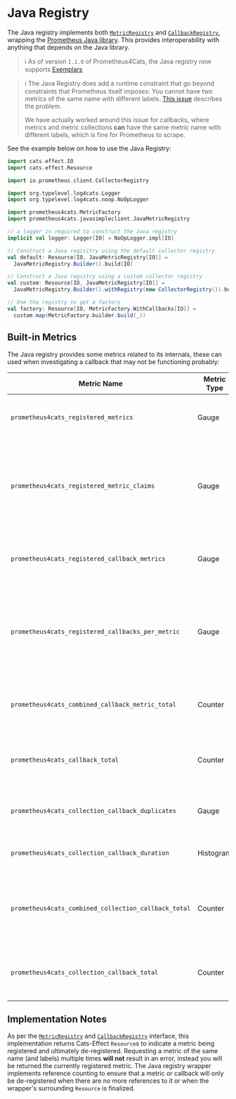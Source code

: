 # Java Registry

The Java registry implements both [`MetricRegistry`] and [`CallbackRegistry`], wrapping the [Prometheus Java library].
This provides interoperability with anything that depends on the Java library.

> ℹ️ As of version `1.1.0` of Prometheus4Cats, the Java registry now supports [Exemplars](../interface/exemplar.md)

> ℹ️ The Java Registry does add a runtime constraint that go beyond constraints that Prometheus itself imposes:
> You cannot have two metrics of the same name with different labels.
> [This issue](https://github.com/prometheus/client_java/issues/696) describes the problem.
>
> We have actually worked around this issue for callbacks, where metrics and metric collections **can** have the same
> metric name with different labels, which is fine for Prometheus to scrape.

See the example below on how to use the Java Registry:

```scala mdoc:silent
import cats.effect.IO
import cats.effect.Resource

import io.prometheus.client.CollectorRegistry

import org.typelevel.log4cats.Logger
import org.typelevel.log4cats.noop.NoOpLogger

import prometheus4cats.MetricFactory
import prometheus4cats.javasimpleclient.JavaMetricRegistry

// a logger is required to construct the Java registry
implicit val logger: Logger[IO] = NoOpLogger.impl[IO] 

// Construct a Java regisitry using the default collector registry
val default: Resource[IO, JavaMetricRegistry[IO]] =
  JavaMetricRegistry.Builder().build[IO]

// Construct a Java registry using a custom collector registry
val custom: Resource[IO, JavaMetricRegistry[IO]] =
  JavaMetricRegistry.Builder().withRegistry(new CollectorRegistry()).build[IO]

// Use the registry to get a factory
val factory: Resource[IO, MetricFactory.WithCallbacks[IO]] =
  custom.map(MetricFactory.builder.build(_))
```

## Built-in Metrics

The Java registry provides some metrics related to its internals, these can used when investigating a callback that may
not be functioning probably:

| Metric Name                                          | Metric Type | Labels                             | Description                                                                                                                                                                |
|------------------------------------------------------|-------------|------------------------------------|----------------------------------------------------------------------------------------------------------------------------------------------------------------------------|
| `prometheus4cats_registered_metrics`                 | Gauge       |                                    | Number of [metrics] registered in the Prometheus Java registry by Prometheus4Cats                                                                                          |
| `prometheus4cats_registered_metric_claims`           | Gauge       | `metric_name`, `metric_type`       | Number of claims on each metric registered in the Prometheus Java registry by Prometheus4Cats; i.e. how many [references](#implementation-notes) there are for each metric |
| `prometheus4cats_registered_callback_metrics`        | Gauge       |                                    | Number of [callback] metrics registered in the Prometheus Java registry by Prometheus4Cats                                                                                 |
| `prometheus4cats_registered_callbacks_per_metric`    | Gauge       | `metric_name`, `metric_type`       | Number of callbacks per metric [callback] registered with the Prometheus4Cats Java registry. Multiple callbacks may be registered per metric name.                         |                                                                                                                                                                            |
| `prometheus4cats_combined_callback_metric_total`     | Counter     | `metric_name`, `status`            | Number of times all callbacks for a metric have been executed, with a status (success, error, timeout)                                                                     |
| `prometheus4cats_callback_total`                     | Counter     | `metric_name`, `status`            | Number of times each metric callback has been executed, with a status (success, error, timeout)                                                                            |
| `prometheus4cats_collection_callback_duplicates`     | Gauge       | `duplicate_type`,  `metric_prefix` | Duplicate metrics with different types detected in [metric collection]s callbacks                                                                                          |
| `prometheus4cats_collection_callback_duration`       | Histogram   |                                    | Time it takes to run all [metric collection] callbacks                                                                                                                     |
| `prometheus4cats_combined_collection_callback_total` | Counter     | `status`                           | Number of times all of the [metric collection] callbacks have been executed, with a status (success, error, timeout)                                                       |
| `prometheus4cats_collection_callback_total`          | Counter     | `status`                           | Number of times a [metric collection] callback has been executed, with a status (success, error, timeout)                                                                  |

## Implementation Notes

As per the [`MetricRegistry`] and [`CallbackRegistry`] interface, this implementation returns Cats-Effect `Resource`s
to indicate a metric being registered and ultimately de-registered. Requesting a metric of the same name (and labels)
multiple times **will not** result in an error, instead you will be returned the currently registered metric. The Java
registry wrapper implements reference counting to ensure that a metric or callback will only be de-registered when there
are no more references to it or when the wrapper's surrounding `Resource` is finalized.

[metrics]: ../metrics/primitive-metric-types.md
[callback]: ../interface/dsl.md#metric-callbacks
[metric collection]: ../interface/dsl.md#metric-collection

[`MetricRegistry`]: ../interface/metric-registry.md
[`CallbackRegistry`]: ../interface/callback-registry.md

[Prometheus Java library]: https://github.com/prometheus/client_java/
